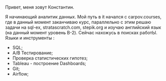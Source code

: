 Привет, меня зовут Константин.

Я начинающий аналитик данных. Мой путь в it начался с carpov.courses, где в данный момент заканчиваю курс, параллельно с этим решаю задачи на sql-ex, stratascratch.com, stepik.org  и изучаю английский язык (на данный момент уровень B-2). Сейчас нахожусь в поисках работЫ.
Языки  и инструменты :
- SQL;
- A/B Тестирование;
- Проверка статистических гипотез;
- Tableau - построение Dashboards;
- Git;
- Airflow;
